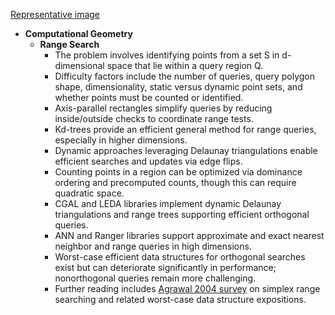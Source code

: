 [Representative image](ADM-ch17-geometry-range-search.best.png)

- **Computational Geometry**
  - **Range Search**
    - The problem involves identifying points from a set S in d-dimensional space that lie within a query region Q.
    - Difficulty factors include the number of queries, query polygon shape, dimensionality, static versus dynamic point sets, and whether points must be counted or identified.
    - Axis-parallel rectangles simplify queries by reducing inside/outside checks to coordinate range tests.
    - Kd-trees provide an efficient general method for range queries, especially in higher dimensions.
    - Dynamic approaches leveraging Delaunay triangulations enable efficient searches and updates via edge flips.
    - Counting points in a region can be optimized via dominance ordering and precomputed counts, though this can require quadratic space.
    - CGAL and LEDA libraries implement dynamic Delaunay triangulations and range trees supporting efficient orthogonal queries.
    - ANN and Ranger libraries support approximate and exact nearest neighbor and range queries in high dimensions.
    - Worst-case efficient data structures for orthogonal searches exist but can deteriorate significantly in performance; nonorthogonal queries remain more challenging.
    - Further reading includes [Agrawal 2004 survey](https://example.org) on simplex range searching and related worst-case data structure expositions.

